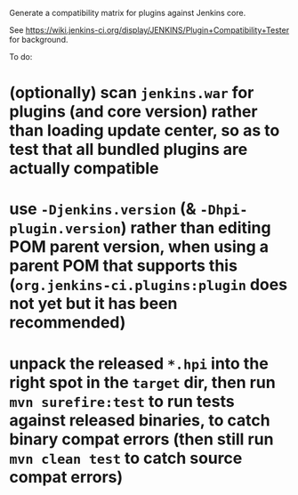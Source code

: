 Generate a compatibility matrix for plugins against Jenkins core.

See https://wiki.jenkins-ci.org/display/JENKINS/Plugin+Compatibility+Tester for background.

To do:
# (optionally) scan `jenkins.war` for plugins (and core version) rather than loading update center, so as to test that all bundled plugins are actually compatible
# use `-Djenkins.version` (& `-Dhpi-plugin.version`) rather than editing POM parent version, when using a parent POM that supports this (`org.jenkins-ci.plugins:plugin` does not yet but it has been recommended)
# unpack the released `*.hpi` into the right spot in the `target` dir, then run `mvn surefire:test` to run tests against released binaries, to catch binary compat errors (then still run `mvn clean test` to catch source compat errors)
